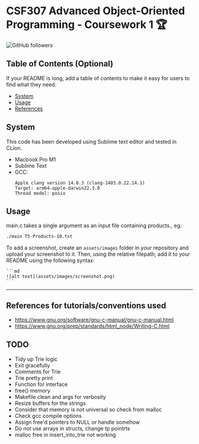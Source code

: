 # CSF307 Advanced Object-Oriented Programming - Coursework 1 🏆

![GitHub followers](https://img.shields.io/github/followers/micahdougall?style=social)


## Table of Contents (Optional)

If your README is long, add a table of contents to make it easy for users to find what they need.

- [System](#system)
- [Usage](#usage)
- [References](#usage)


## System

This code has been developed using Sublime text editor and tested in CLion.
- Macbook Pro M1
- Sublime Text
- GCC:
    ```
    Apple clang version 14.0.3 (clang-1403.0.22.14.1)
    Target: arm64-apple-darwin22.3.0
    Thread model: posix
    ```

## Usage

main.c takes a single argument as an input file containing products., eg:

```bash
./main T5-Products-10.txt
```

To add a screenshot, create an `assets/images` folder in your repository and upload your screenshot to it. Then, using the relative filepath, add it to your README using the following syntax:

    ```md
    ![alt text](assets/images/screenshot.png)
    ```
---



## References for tutorials/conventions used

- https://www.gnu.org/software/gnu-c-manual/gnu-c-manual.html
- https://www.gnu.org/prep/standards/html_node/Writing-C.html


## TODO

- Tidy up Trie logic
- Exit gracefully
- Comments for Trie
- Trie pretty print
- Function for interface
- free() memory
- Makefile clean and args for verbosity
- Resize buffers for the strings
- Consider that memory is not universal so check from malloc
- Check gcc compile options
- Assign free'd pointers to NULL or handle somehow
- Do not use arrays in structs, change tp pointrts
- malloc free in insert_into_trie not working

